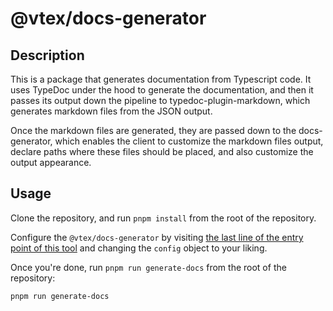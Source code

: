 # @vtex/docs-generator

## Description

This is a package that generates documentation from Typescript code. It uses TypeDoc under the hood to generate the documentation, and then it passes its output down the pipeline to typedoc-plugin-markdown, which generates markdown files from the JSON output.

Once the markdown files are generated, they are passed down to the docs-generator, which enables the client to customize the markdown files output, declare paths where these files should be placed, and also customize the output appearance.

## Usage

Clone the repository, and run `pnpm install` from the root of the repository.

Configure the `@vtex/docs-generator` by visiting [the last line of the entry point of this tool](./src/index.ts) and changing the `config` object to your liking.

Once you're done, run `pnpm run generate-docs` from the root of the repository:

```sh
pnpm run generate-docs
```
